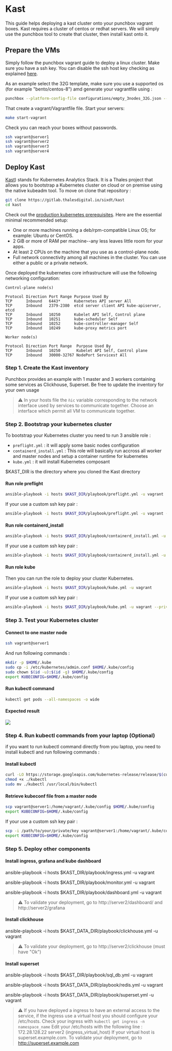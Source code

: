 ﻿#  Kast 

This guide helps deploying a kast cluster onto your punchbox vagrant boxes. 
Kast requires a cluster of centos or redhat servers. We will simply use the punchbox tool 
to create that cluster, then install kast onto it. 

## Prepare the VMs

Simply follow the punchbox vagrant guide to deploy a linux cluster. 
Make sure you have a ssh key. You can disable the ssh host key checking
as explained [here](../vagrant/README.md). 

As an example select the 32G template, make sure you use a
supported os (for example "bento/centos-8") amd generate your vagrantfile using :

```sh
punchbox --platform-config-file configurations/empty_3nodes_32G.json --generate-vagrantfile
```

That create a vagrant/Vagrantfile file. Start your servers:

```sh
make start-vagrant
```

Check you can reach your boxes without passwords.

```sh
ssh vagrant@server1
ssh vagrant@server2
ssh vagrant@server3
ssh vagrant@server4
```

##  Deploy Kast

[Kast](https://gitlab.thalesdigital.io/sixdt/kast)) stands for Kubernetes Analytics Stack. 
It is a Thales project that allows you to bootstrap a Kubernetes cluster on cloud or on premise using the native kubeadm tool. To move on clone that repository :

```sh
git clone https://gitlab.thalesdigital.io/sixdt/kast
cd kast
```

Check out the [production kubernetes prerequisites](https://kubernetes.io/docs/setup/production-environment/tools/kubeadm/create-cluster-kubeadm/). Here are the essential minimal recommended setup:

-   One or more machines running a deb/rpm-compatible Linux OS; for example: Ubuntu or CentOS.
-   2 GiB or more of RAM per machine--any less leaves little room for your apps.
-   At least 2 CPUs on the machine that you use as a control-plane node.
-   Full network connectivity among all machines in the cluster. You can use either a public or a private network.

Once deployed the kubernetes core infrastructure will use the following networking configuration:

```/bin/sh
Control-plane node(s)

Protocol Direction Port Range Purpose Used By
TCP      Inbound   6443*      Kubernetes API server All
TCP      Inbound   2379-2380  etcd server client API kube-apiserver, etcd
TCP      Inbound   10250      Kubelet API Self, Control plane
TCP      Inbound   10251      kube-scheduler Self
TCP      Inbound   10252      kube-controller-manager Self
TCP      Inbound   10249      kube-proxy metrics port

Worker node(s)

Protocol Direction Port Range  Purpose Used By
TCP      Inbound   10250       Kubelet API Self, Control plane
TCP      Inbound   30000-32767 NodePort Services† All
```

### Step 1. Create the Kast inventory

Punchbox provides an example with 1 master and 3 workers containing some services as Clickhouse, Superset. Be free to update the inventory for your own usage

> :warning: 
> In your hosts file the `ǹic` variable corresponding to the network interface used by services to communicate together. Choose an interface which permit all VM to communicate together.

### Step 2. Bootstrap your kubernetes cluster

To bootstrap your Kubernetes cluster you need to run 3 ansible role :

 - `preflight.yml` : it will apply some basic nodes configuration
 - `containerd_install.yml` : This role will basically run accross all worker and master nodes and setup a container runtime for kubernetes
 - `kube.yml` : it will install Kubernetes composant

 $KAST_DIR is the directory where you cloned the Kast directory
 

#### Run role preflight

```sh
ansible-playbook -i hosts $KAST_DIR/playbook/preflight.yml -u vagrant
```
If your use a custom ssh key pair : 
```sh
ansible-playbook -i hosts $KAST_DIR/playbook/preflight.yml -u vagrant --private-key=path/to/your/ssh/private/key
```

#### Run role containerd_install 

```sh
ansible-playbook -i hosts $KAST_DIR/playbook/containerd_install.yml -u vagrant
```
If your use a custom ssh key pair : 
```sh
ansible-playbook -i hosts $KAST_DIR/playbook/containerd_install.yml -u vagrant --private-key=path/to/your/ssh/private/key
```

#### Run role kube 

Then you can run the role to deploy your cluster Kubernetes.

```sh
ansible-playbook -i hosts $KAST_DIR/playbook/kube.yml -u vagrant
```
If your use a custom ssh key pair : 
```sh
ansible-playbook -i hosts $KAST_DIR/playbook/kube.yml -u vagrant --private-key=path/to/your/ssh/private/key
```

### Step 3. Test your Kubernetes cluster

#### Connect  to one master node

```sh
ssh vagrant@server1
```

And run following commands : 

```sh
mkdir -p $HOME/.kube
sudo cp -i /etc/kubernetes/admin.conf $HOME/.kube/config
sudo chown $(id -u):$(id -g) $HOME/.kube/config
export KUBECONFIG=$HOME/.kube/config
```

#### Run kubectl command

```sh
kubectl get pods --all-namespaces -o wide
```

#### Expected result

![](./images/test_kube.gif)

### Step 4. Run kubectl commands from your laptop (Optional)

if you want to run kubectl command directly from you laptop, you need to install kubectl and run following commands :


#### Install kubectl
```sh
curl -LO https://storage.googleapis.com/kubernetes-release/release/$(curl -s https://storage.googleapis.com/kubernetes-release/release/stable.txt)/bin/linux/amd64/kubectl
chmod +x ./kubectl
sudo mv ./kubectl /usr/local/bin/kubectl
```

#### Retrieve kubeconf file from a master node
```sh
scp vagrant@server1:/home/vagrant/.kube/config $HOME/.kube/config
export KUBECONFIG=$HOME/.kube/config
```

If your use a custom ssh key pair : 

```sh
scp -i /path/to/your/private/key vagrant@server1:/home/vagrant/.kube/config  $HOME/.kube/config
export KUBECONFIG=$HOME/.kube/config
```

### Step 5. Deploy other components

#### Install ingress, grafana and kube dashboard 

ansible-playbook -i hosts $KAST_DIR/playbook/ingress.yml -u vagrant

ansible-playbook -i hosts $KAST_DIR/playbook/monitor.yml -u vagrant

ansible-playbook -i hosts $KAST_DIR/playbook/dashboard.yml -u vagrant



> :warning: 
> To validate your deployment, go to http://server2/dashboard/ and  http://server2/grafana


#### Install clickhouse 

ansible-playbook -i hosts $KAST_DATA_DIR/playbook/clickhouse.yml -u vagrant

> :warning: 
> To validate your deployment, go to http://server2/clickhouse (must have "Ok")

#### Install superset 

ansible-playbook -i hosts $KAST_DIR/playbook/sql_db.yml -u vagrant

ansible-playbook -i hosts $KAST_DATA_DIR/playbook/redis.yml -u vagrant

ansible-playbook -i hosts $KAST_DATA_DIR/playbook/superset.yml -u vagrant

> :warning: 
>  If you have deployed a ingress to have an external access to the service, if the ingress use a virtual host you should configure your /etc/hosts.
>  Check your ingress with  `kubectl get ingress -n namespace_name`
>  Edit your /etc/hosts with the following line : 172.28.128.22 server2 (ingress_virtual_host)
>  If your virtual host is superset.example.com. To validate your deployment, go to http://superset.example.com 
